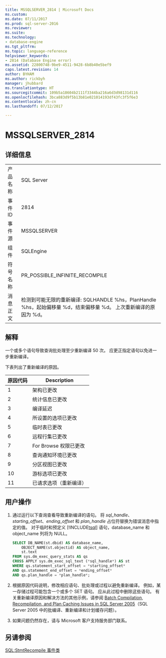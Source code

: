 ```yaml
---
title: MSSQLSERVER_2814 | Microsoft Docs
ms.custom: 
ms.date: 07/11/2017
ms.prod: sql-server-2016
ms.reviewer: 
ms.suite: 
ms.technology:
- database-engine
ms.tgt_pltfrm: 
ms.topic: language-reference
helpviewer_keywords:
- 2814 (Database Engine error)
ms.assetid: 22800748-9be9-4511-9428-6b8b40e5bef9
caps.latest.revision: 14
author: BYHAM
ms.author: rickbyh
manager: jhubbard
ms.translationtype: HT
ms.sourcegitcommit: 109b5a18604b2111f3344ba216a6d3d98131d116
ms.openlocfilehash: 3bca883d9f5b13b81e021014193df43fc3f5f6e3
ms.contentlocale: zh-cn
ms.lasthandoff: 07/12/2017

---
```

# <a name="mssqlserver2814"></a>MSSQLSERVER_2814
  
## <a name="details"></a>详细信息  
  
|||  
|-|-|  
|产品名称|SQL Server|  
|事件 ID|2814|  
|事件源|MSSQLSERVER|  
|组件|SQLEngine|  
|符号名称|PR_POSSIBLE_INFINITE_RECOMPILE|  
|消息正文|检测到可能无限的重新编译: SQLHANDLE %hs，PlanHandle %hs，起始偏移量 %d，结束偏移量 %d。 上次重新编译的原因为 %d。|  
  
## <a name="explanation"></a>解释  
一个或多个语句导致查询批处理至少重新编译 50 次。 应更正指定语句以免进一步重新编译。  
  
下表列出了重新编译的原因。  
  
|原因代码|Description|  
|---------------|---------------|  
|1|架构已更改|  
|2|统计信息已更改|  
|3|编译延迟|  
|4|所设置的选项已更改|  
|5|临时表已更改|  
|6|远程行集已更改|  
|7|For Browse 权限已更改|  
|8|查询通知环境已更改|  
|9|分区视图已更改|  
|10|游标选项已更改|  
|11|已请求选项（重新编译）|  
  
## <a name="user-action"></a>用户操作  
  
1.  通过运行以下查询查看导致重新编译的语句。 将 *sql_handle*、*starting_offset*、*ending_offset* 和 *plan_handle* 占位符替换为错误消息中指定的值。 对于临时和预定义 [!INCLUDE[tsql](../../includes/tsql-md.md)] 语句，database_name 和 object_name 列将为 NULL。  
  
    ```sql   
    SELECT DB_NAME(st.dbid) AS database_name,  
        OBJECT_NAME(st.objectid) AS object_name,  
        st.text  
    FROM sys.dm_exec_query_stats AS qs  
    CROSS APPLY sys.dm_exec_sql_text (*sql_handle*) AS st  
    WHERE qs.statement_start_offset = *starting_offset*  
    AND qs.statement_end_offset = *ending_offset*  
    AND qs.plan_handle = *plan_handle*;
    ```
  
2.  根据原因代码说明，修改相应语句、批处理或过程以避免重新编译。 例如，某一存储过程可能包含一个或多个 SET 语句。 应从此过程中删除这些语句。 有关重新编译原因和解决方法的其他示例，请参阅 [Batch Compilation, Recompilation, and Plan Caching Issues in SQL Server 2005](http://go.microsoft.com/fwlink/?LinkId=69175)（SQL Server 2005 中的批编译、重新编译和计划缓存问题）。  
  
3.  如果问题仍然存在，请与 Microsoft 客户支持服务部门联系。  
  
## <a name="see-also"></a>另请参阅  
[SQL:StmtRecompile 事件类](../event-classes/sql-stmtrecompile-event-class.md)  
  

